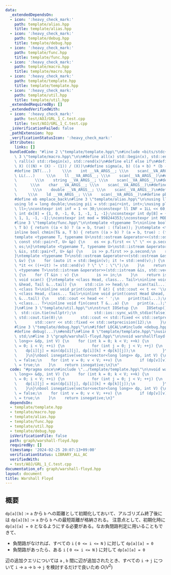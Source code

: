 ```yaml
---
data:
  _extendedDependsOn:
  - icon: ':heavy_check_mark:'
    path: template/alias.hpp
    title: template/alias.hpp
  - icon: ':heavy_check_mark:'
    path: template/debug.hpp
    title: template/debug.hpp
  - icon: ':heavy_check_mark:'
    path: template/func.hpp
    title: template/func.hpp
  - icon: ':heavy_check_mark:'
    path: template/macro.hpp
    title: template/macro.hpp
  - icon: ':heavy_check_mark:'
    path: template/template.hpp
    title: template/template.hpp
  - icon: ':heavy_check_mark:'
    path: template/util.hpp
    title: template/util.hpp
  _extendedRequiredBy: []
  _extendedVerifiedWith:
  - icon: ':heavy_check_mark:'
    path: test/AOJ/GRL_1_C.test.cpp
    title: test/AOJ/GRL_1_C.test.cpp
  _isVerificationFailed: false
  _pathExtension: hpp
  _verificationStatusIcon: ':heavy_check_mark:'
  attributes:
    links: []
  bundledCode: "#line 2 \"template/template.hpp\"\n#include <bits/stdc++.h>\n#line\
    \ 3 \"template/macro.hpp\"\n\n#define all(x) std::begin(x), std::end(x)\n#define\
    \ rall(x) std::rbegin(x), std::rend(x)\n#define elif else if\n#define updiv(N,\
    \ X) (((N) + (X) - (1)) / (X))\n#define sigma(a, b) ((a + b) * (b - a + 1) / 2)\n\
    #define INT(...)     \\\n    int __VA_ARGS__; \\\n    scan(__VA_ARGS__)\n#define\
    \ LL(...)     \\\n    ll __VA_ARGS__; \\\n    scan(__VA_ARGS__)\n#define STR(...)\
    \        \\\n    string __VA_ARGS__; \\\n    scan(__VA_ARGS__)\n#define CHR(...)\
    \      \\\n    char __VA_ARGS__; \\\n    scan(__VA_ARGS__)\n#define DOU(...) \
    \       \\\n    double __VA_ARGS__; \\\n    scan(__VA_ARGS__)\n#define LD(...)\
    \     \\\n    ld __VA_ARGS__; \\\n    scan(__VA_ARGS__)\n#define pb push_back\n\
    #define eb emplace_back\n#line 3 \"template/alias.hpp\"\n\nusing ll = long long;\n\
    using ld = long double;\nusing pii = std::pair<int, int>;\nusing pll = std::pair<ll,\
    \ ll>;\nconstexpr int inf = 1 << 30;\nconstexpr ll INF = 1LL << 60;\nconstexpr\
    \ int dx[8] = {1, 0, -1, 0, 1, -1, 1, -1};\nconstexpr int dy[8] = {0, 1, 0, -1,\
    \ 1, 1, -1, -1};\nconstexpr int mod = 998244353;\nconstexpr int MOD = 1e9 + 7;\n\
    #line 3 \"template/func.hpp\"\n\ntemplate <typename T>\ninline bool chmax(T& a,\
    \ T b) { return ((a < b) ? (a = b, true) : (false)); }\ntemplate <typename T>\n\
    inline bool chmin(T& a, T b) { return ((a > b) ? (a = b, true) : (false)); }\n\
    template <typename T, typename U>\nstd::ostream &operator<<(std::ostream &os,\
    \ const std::pair<T, U> &p) {\n    os << p.first << \" \" << p.second;\n    return\
    \ os;\n}\ntemplate <typename T, typename U>\nstd::istream &operator>>(std::istream\
    \ &is, std::pair<T, U> &p) {\n    is >> p.first >> p.second;\n    return is;\n\
    }\ntemplate <typename T>\nstd::ostream &operator<<(std::ostream &os, const std::vector<T>\
    \ &v) {\n    for (auto it = std::begin(v); it != std::end(v);) {\n        os <<\
    \ *it << ((++it) != std::end(v) ? \" \" : \"\");\n    }\n    return os;\n}\ntemplate\
    \ <typename T>\nstd::istream &operator>>(std::istream &is, std::vector<T> &v)\
    \ {\n    for (T &in : v) {\n        is >> in;\n    }\n    return is;\n}\ninline\
    \ void scan() {}\ntemplate <class Head, class... Tail>\ninline void scan(Head\
    \ &head, Tail &...tail) {\n    std::cin >> head;\n    scan(tail...);\n}\ntemplate\
    \ <class T>\ninline void print(const T &t) { std::cout << t << '\\n'; }\ntemplate\
    \ <class Head, class... Tail>\ninline void print(const Head &head, const Tail\
    \ &...tail) {\n    std::cout << head << ' ';\n    print(tail...);\n}\ntemplate\
    \ <class... T>\ninline void fin(const T &...a) {\n    print(a...);\n    exit(0);\n\
    }\n#line 3 \"template/util.hpp\"\n\nstruct IOSetup {\n    IOSetup() {\n      \
    \  std::cin.tie(nullptr);\n        std::ios::sync_with_stdio(false);\n       \
    \ std::cout.tie(0);\n        std::cout << std::fixed << std::setprecision(12);\n\
    \        std::cerr << std::fixed << std::setprecision(12);\n    }\n} IOSetup;\n\
    #line 3 \"template/debug.hpp\"\n\n#ifdef LOCAL\n#include <debug.hpp>\n#else\n\
    #define debug(...)\n#endif\n#line 8 \"template/template.hpp\"\nusing namespace\
    \ std;\n#line 3 \"graph/warshall-floyd.hpp\"\n\nvoid warshallfloyd(vector<vector<long\
    \ long>> &dp, int V) {\n    for (int k = 0; k < V; ++k) {\n        for (int i\
    \ = 0; i < V; ++i) {\n            for (int j = 0; j < V; ++j) {\n            \
    \    dp[i][j] = min(dp[i][j], dp[i][k] + dp[k][j]);\n            }\n        }\n\
    \    }\n}\nbool isnegative(vector<vector<long long>> dp, int V) {\n    bool isnegative\
    \ = false;\n    for (int v = 0; v < V; ++v) {\n        if (dp[v][v] < 0) isnegative\
    \ = true;\n    }\n    return isnegative;\n}\n"
  code: "#pragma once\n#include \"../template/template.hpp\"\n\nvoid warshallfloyd(vector<vector<long\
    \ long>> &dp, int V) {\n    for (int k = 0; k < V; ++k) {\n        for (int i\
    \ = 0; i < V; ++i) {\n            for (int j = 0; j < V; ++j) {\n            \
    \    dp[i][j] = min(dp[i][j], dp[i][k] + dp[k][j]);\n            }\n        }\n\
    \    }\n}\nbool isnegative(vector<vector<long long>> dp, int V) {\n    bool isnegative\
    \ = false;\n    for (int v = 0; v < V; ++v) {\n        if (dp[v][v] < 0) isnegative\
    \ = true;\n    }\n    return isnegative;\n}"
  dependsOn:
  - template/template.hpp
  - template/macro.hpp
  - template/alias.hpp
  - template/func.hpp
  - template/util.hpp
  - template/debug.hpp
  isVerificationFile: false
  path: graph/warshall-floyd.hpp
  requiredBy: []
  timestamp: '2024-02-25 20:07:13+09:00'
  verificationStatus: LIBRARY_ALL_AC
  verifiedWith:
  - test/AOJ/GRL_1_C.test.cpp
documentation_of: graph/warshall-floyd.hpp
layout: document
title: Warshall Floyd
---
```


## 概要

`dp[a][b]` := `a` から `b` への距離として初期化しておいて、アルゴリズム終了後には `dp[a][b]` := `a` から `b` への最短距離が格納される。 注意点として、初期化時に `dp[a][a] = 0` となるようにする必要がある。なお負閉路判定に用いることもできて、

* 負閉路がなければ、すべての `i` ( `0 <= i <= N` ) に対して `dp[a][a] = 0`
* 負閉路があったら、ある `i` ( `0 <= i <= N` ) に対して `dp[a][a] = 0`
  
辺の追加クエリについては `a` , `b` 間に辺が追加されたとき、すべての `i` -> `j` について `i` -> `a` -> `b` -> `j` を検討するだけで良いため $O(V^2)$
